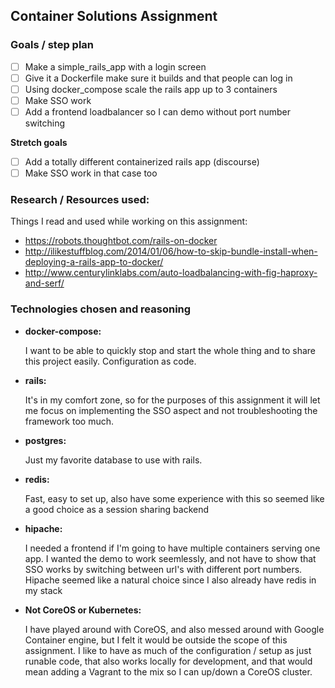 Container Solutions Assignment
------------------------------

### Goals / step plan

- [ ] Make a simple_rails_app with a login screen
- [ ] Give it a Dockerfile make sure it builds and that people can log in
- [ ] Using docker_compose scale the rails app up to 3 containers
- [ ] Make SSO work
- [ ] Add a frontend loadbalancer so I can demo without port number switching

**Stretch goals**

- [ ] Add a totally different containerized rails app (discourse)
- [ ] Make SSO work in that case too

### Research / Resources used:

Things I read and used while working on this assignment:

* https://robots.thoughtbot.com/rails-on-docker
* http://ilikestuffblog.com/2014/01/06/how-to-skip-bundle-install-when-deploying-a-rails-app-to-docker/
* http://www.centurylinklabs.com/auto-loadbalancing-with-fig-haproxy-and-serf/

### Technologies chosen and reasoning

* **docker-compose:**

  I want to be able to quickly stop and start the whole thing and to share this
  project easily. Configuration as code.

* **rails:**

  It's in my comfort zone, so for the purposes of this assignment it will let me
  focus on implementing the SSO aspect and not troubleshooting the framework too
  much.

* **postgres:**

  Just my favorite database to use with rails.

* **redis:**

  Fast, easy to set up, also have some experience with this so seemed like a good
  choice as a session sharing backend

* **hipache:**

  I needed a frontend if I'm going to have multiple containers serving one app.
  I wanted the demo to work seemlessly, and not have to show that SSO works by
  switching between url's with different port numbers.
  Hipache seemed like a natural choice since I also already have redis in my stack

* **Not CoreOS or Kubernetes:**

  I have played around with CoreOS, and also messed around with Google Container
  engine, but I felt it would be outside the scope of this assignment. I like
  to have as much of the configuration / setup as just runable code, that also
  works locally for development, and that would mean adding a Vagrant to the mix
  so I can up/down a CoreOS cluster.